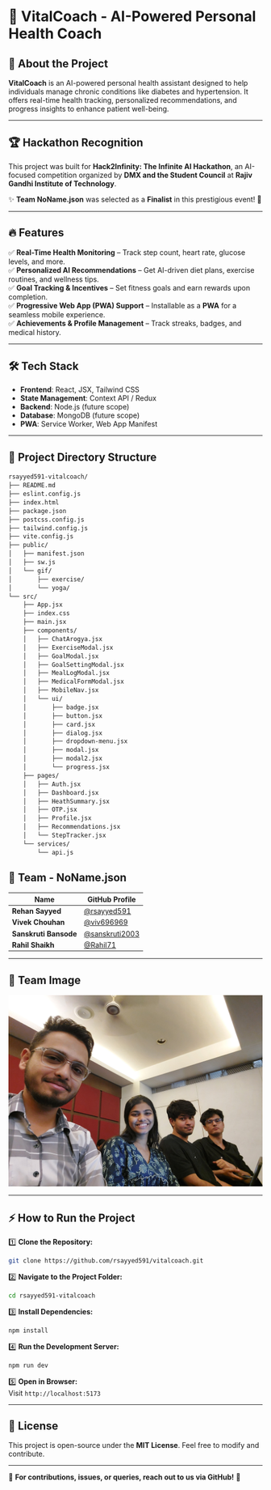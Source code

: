 # 🏥 VitalCoach - AI-Powered Personal Health Coach  

## 🚀 About the Project  

**VitalCoach** is an AI-powered personal health assistant designed to help individuals manage chronic conditions like diabetes and hypertension. It offers real-time health tracking, personalized recommendations, and progress insights to enhance patient well-being.  

---

## 🏆 Hackathon Recognition  

This project was built for **Hack2Infinity: The Infinite AI Hackathon**, an AI-focused competition organized by **DMX and the Student Council** at **Rajiv Gandhi Institute of Technology**.  

✨ **Team NoName.json** was selected as a **Finalist** in this prestigious event! 🏅  

---

## 🔥 Features  

✅ **Real-Time Health Monitoring** – Track step count, heart rate, glucose levels, and more.  
✅ **Personalized AI Recommendations** – Get AI-driven diet plans, exercise routines, and wellness tips.  
✅ **Goal Tracking & Incentives** – Set fitness goals and earn rewards upon completion.  
✅ **Progressive Web App (PWA) Support** – Installable as a **PWA** for a seamless mobile experience.  
✅ **Achievements & Profile Management** – Track streaks, badges, and medical history.  

---

## 🛠️ Tech Stack  

- **Frontend**: React, JSX, Tailwind CSS  
- **State Management**: Context API / Redux  
- **Backend**: Node.js (future scope)  
- **Database**: MongoDB (future scope)  
- **PWA**: Service Worker, Web App Manifest  

---

## 📂 Project Directory Structure  

```bash
rsayyed591-vitalcoach/
├── README.md
├── eslint.config.js
├── index.html
├── package.json
├── postcss.config.js
├── tailwind.config.js
├── vite.config.js
├── public/
│   ├── manifest.json
│   ├── sw.js
│   └── gif/
│       ├── exercise/
│       └── yoga/
└── src/
    ├── App.jsx
    ├── index.css
    ├── main.jsx
    ├── components/
    │   ├── ChatArogya.jsx
    │   ├── ExerciseModal.jsx
    │   ├── GoalModal.jsx
    │   ├── GoalSettingModal.jsx
    │   ├── MealLogModal.jsx
    │   ├── MedicalFormModal.jsx
    │   ├── MobileNav.jsx
    │   └── ui/
    │       ├── badge.jsx
    │       ├── button.jsx
    │       ├── card.jsx
    │       ├── dialog.jsx
    │       ├── dropdown-menu.jsx
    │       ├── modal.jsx
    │       ├── modal2.jsx
    │       └── progress.jsx
    ├── pages/
    │   ├── Auth.jsx
    │   ├── Dashboard.jsx
    │   ├── HeathSummary.jsx
    │   ├── OTP.jsx
    │   ├── Profile.jsx
    │   ├── Recommendations.jsx
    │   └── StepTracker.jsx
    └── services/
        └── api.js
```

## 👥 Team - NoName.json  

| Name                | GitHub Profile |
|---------------------|---------------|
| **Rehan Sayyed**    | [@rsayyed591](https://github.com/rsayyed591) |
| **Vivek Chouhan**   | [@viv696969](https://github.com/viv696969) |
| **Sanskruti Bansode** | [@sanskruti2003](https://github.com/sanskruti2003) |
| **Rahil Shaikh**    | [@Rahil71](https://github.com/Rahil71) |

---

## 📸 Team Image  

<p align="center">
  <img src="public/team.jpg" alt="Team Image" width="750px">
</p>

---

## ⚡ How to Run the Project  

1️⃣ **Clone the Repository:**  
```bash
git clone https://github.com/rsayyed591/vitalcoach.git
```
2️⃣ **Navigate to the Project Folder:**  
```bash
cd rsayyed591-vitalcoach
```
3️⃣ **Install Dependencies:**  
```bash
npm install
```
4️⃣ **Run the Development Server:**  
```bash
npm run dev
```
5️⃣ **Open in Browser:**  
Visit `http://localhost:5173`  

---

## 📜 License  

This project is open-source under the **MIT License**. Feel free to modify and contribute.  

---

📢 **For contributions, issues, or queries, reach out to us via GitHub!** 🚀  

```
